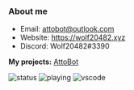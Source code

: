 ### About me 

<!--
**wolf20482/wolf20482** is a ✨ _special_ ✨ repository because its `README.md` (this file) appears on your GitHub profile.
-->

* Email: attobot@outlook.com
* Website: https://wolf20482.xyz
* Discord: Wolf20482#3390

**My projects:**
[AttoBot](https://attobot.xyz)

![status](https://nocache.advaith.workers.dev?url=https://img.shields.io/endpoint?url=https://dev.discordprofiles.me/api/badge/status/784346394747076638?simple=true)
![playing](https://nocache.advaith.workers.dev?url=https://img.shields.io/endpoint?url=https://dev.discordprofiles.me/api/badge/playing/784346394747076638)
![vscode](https://nocache.advaith.workers.dev?url=https://img.shields.io/endpoint?url=https://dev.discordprofiles.me/api/badge/vscode/784346394747076638)
